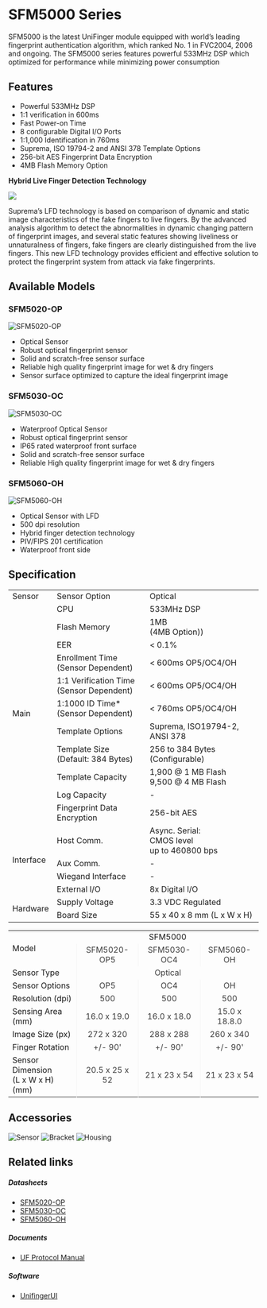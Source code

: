 # SFM5000 Series 
SFM5000 is the latest UniFinger module equipped with
world’s leading fingerprint authentication algorithm, which
ranked No. 1 in FVC2004, 2006 and ongoing. The SFM5000
series features powerful 533MHz DSP which optimized
for performance while minimizing power consumption

## Features
- Powerful 533MHz DSP
- 1:1 verification in 600ms
- Fast Power-on Time
- 8 configurable Digital I/O Ports
- 1:1,000 Identification in 760ms
- Suprema, ISO 19794-2 and ANSI 378 Template Options
- 256-bit AES Fingerprint Data Encryption
- 4MB Flash Memory Option  

**Hybrid Live Finger Detection Technology**

![](https://www.supremainc.com/sites/all/themes/suprema/images/products/sfm5000/sfm5000-f3.jpg)

Suprema’s LFD technology is based on comparison of dynamic and static image characteristics of the fake fingers to live fingers. By the advanced analysis algorithm to detect the abnormalities in dynamic changing pattern of fingerprint images, and several static features showing liveliness or unnaturalness of fingers, fake fingers are clearly distinguished from the live fingers. This new LFD technology provides efficient and effective solution to protect the fingerprint system from attack via fake fingerprints.

## Available Models

### SFM5020-OP
![](https://www.supremainc.com/sites/all/themes/suprema/images/products/sfm5000/sfm5000-f2-1.jpg "SFM5020-OP")

- Optical Sensor
- Robust optical fingerprint sensor
- Solid and scratch-free sensor surface
- Reliable high quality fingerprint image for wet & dry fingers
- Sensor surface optimized to capture the ideal fingerprint image

### SFM5030-OC
![](https://www.supremainc.com/sites/all/themes/suprema/images/products/sfm5000/sfm5000-f2-2.jpg "SFM5030-OC")

- Waterproof Optical Sensor
- Robust optical fingerprint sensor
- IP65 rated waterproof front surface
- Solid and scratch-free sensor surface
- Reliable High quality fingerprint image for wet & dry fingers

### SFM5060-OH
![](https://www.supremainc.com/sites/all/themes/suprema/images/products/sfm5000/sfm5000-f2-3.jpg "SFM5060-OH")

- Optical Sensor with LFD
- 500 dpi resolution
- Hybrid finger detection technology
- PIV/FIPS 201 certification
- Waterproof front side

## Specification

<div>
<table class="product-table">
	<tbody>		
		<tr class="sub-top">
			<td class="product_title">Sensor</td>			
			<td>Sensor Option</td>			
			<td>Optical</td>
		</tr>
		<tr class="sub-top">
			<td class="product_title" rowspan="11">Main</td>
			<td>CPU</td>
			<td>533MHz DSP</td>	
		</tr>
		<tr>
			<td>Flash Memory</td>
			<td>1MB<br>(4MB Option))</td>
		</tr>
		<tr>
			<td>EER</td>
			<td>< 0.1%</td>
		</tr>
		<tr>
			<td>Enrollment Time<br>(Sensor Dependent)</td>
			<td>< 600ms OP5/OC4/OH</td>
		</tr>
		<tr>
			<td>1:1 Verification Time<br>(Sensor Dependent)</td>
			<td>< 600ms OP5/OC4/OH</td>
		</tr>
		<tr>
			<td>1:1000 ID Time*<br>(Sensor Dependent)</td>
			<td>< 760ms OP5/OC4/OH</td>
		</tr>
		<tr>
			<td>Template Options</td>
			<td>Suprema, ISO19794-2, ANSI 378</td>
		</tr>
		<tr>
			<td>Template Size<br>(Default: 384 Bytes)</td>
			<td>256 to 384 Bytes<br>(Configurable)</td>
		</tr>
		<tr>
			<td>Template Capacity</td>
			<td>1,900 @ 1 MB Flash<br>9,500 @ 4 MB Flash</td>
		</tr>
		<tr>
			<td>Log Capacity</td>
			<td>-</td>
		</tr>
		<tr class="sub-bottom">
			<td>Fingerprint Data Encryption</td>
			<td>256-bit AES</td>			
		</tr>
		<tr class="sub-top">
			<td class="product_title" rowspan="4">Interface</td>			
			<td>Host Comm.</td>			
			<td>Async. Serial:<Br>CMOS level<br>up to 460800 bps</td>
		</tr>
		<tr>
			<td>Aux Comm.</td>
			<td>-</td>	
		</tr>
		<tr>
			<td>Wiegand Interface</td>
			<td>-</td>
		</tr>
		<tr class="sub-bottom">
			<td>External I/O</td>
			<td>8x Digital I/O</td>			
		</tr>
		<tr class="sub-top">
			<td class="product_title" rowspan="2">Hardware</td>			
			<td>Supply Voltage</td>			
			<td>3.3 VDC Regulated</td>
		</tr>
		<tr class="sub-bottom">
			<td>Board Size</td>
			<td>55 x 40 x 8 mm (L x W x H)</td>	
		</tr>		
	</tbody>
</table>

<p>
<table class="product-table">
<tbody>
  <tr class="sub-top">
    <td rowspan="2" class="product_title" style="vertical-align:center;">Model</td>
    <td colspan="3" style="text-align: center; vertical-align:center;">SFM5000</td>
  </tr>
  <tr class="sub-top">
    <td style=" border-left: 1px solid #f3f3f3;	color: #3c3c3c;	font-weight: normal;	width: auto; text-align: center; vertical-align: center;">SFM5020-OP5</td>    
	<td style=" border-left: 1px solid #f3f3f3;	color: #3c3c3c;	font-weight: normal;	width: auto; text-align: center; vertical-align: center;">SFM5030-OC4</td>    
	<td style=" border-left: 1px solid #f3f3f3;	color: #3c3c3c;	font-weight: normal;	width: auto; text-align: center; vertical-align: center;">SFM5060-OH</td>    
  </tr>
  <tr class="sub-top">
    <td class="product_title">Sensor Type</td>
    <td colspan="3" style=" border-left: 1px solid #f3f3f3;	color: #3c3c3c;	font-weight: normal;	width: auto; text-align: center; vertical-align: center;">Optical</td>
  </tr>
  <tr class="sub-top">
    <td class="product_title">Sensor Options</td>
    <td style=" border-left: 1px solid #f3f3f3;	color: #3c3c3c;	font-weight: normal;	width: auto; text-align: center; vertical-align: center;">OP5</td>
	<td style=" border-left: 1px solid #f3f3f3;	color: #3c3c3c;	font-weight: normal;	width: auto; text-align: center; vertical-align: center;">OC4</td>
	<td style=" border-left: 1px solid #f3f3f3;	color: #3c3c3c;	font-weight: normal;	width: auto; text-align: center; vertical-align: center;">OH</td>
  </tr>
  <tr class="sub-top">
    <td class="product_title">Resolution (dpi)</td>
    <td style=" border-left: 1px solid #f3f3f3;	color: #3c3c3c;	font-weight: normal;	width: auto; text-align: center; vertical-align: center;">500</td>
	<td style=" border-left: 1px solid #f3f3f3;	color: #3c3c3c;	font-weight: normal;	width: auto; text-align: center; vertical-align: center;">500</td>
	<td style=" border-left: 1px solid #f3f3f3;	color: #3c3c3c;	font-weight: normal;	width: auto; text-align: center; vertical-align: center;">500</td>
  </tr>
  <tr class="sub-top">
    <td class="product_title">Sensing Area (mm)</td>
    <td style=" border-left: 1px solid #f3f3f3;	color: #3c3c3c;	font-weight: normal;	width: auto; text-align: center; vertical-align: center;">16.0 x 19.0</td>
	<td style=" border-left: 1px solid #f3f3f3;	color: #3c3c3c;	font-weight: normal;	width: auto; text-align: center; vertical-align: center;">16.0 x 18.0</td>
	<td style=" border-left: 1px solid #f3f3f3;	color: #3c3c3c;	font-weight: normal;	width: auto; text-align: center; vertical-align: center;">15.0 x 18.8.0</td>
  </tr>
  <tr class="sub-top">
    <td class="product_title">Image Size (px)</td>
    <td style=" border-left: 1px solid #f3f3f3;	color: #3c3c3c;	font-weight: normal;	width: auto; text-align: center; vertical-align: center;">272 x 320</td>
	<td style=" border-left: 1px solid #f3f3f3;	color: #3c3c3c;	font-weight: normal;	width: auto; text-align: center; vertical-align: center;">288 x 288</td>
	<td style=" border-left: 1px solid #f3f3f3;	color: #3c3c3c;	font-weight: normal;	width: auto; text-align: center; vertical-align: center;">260 x 340</td>
  </tr>
  <tr class="sub-top">
    <td class="product_title">Finger Rotation</td>
    <td style=" border-left: 1px solid #f3f3f3;	color: #3c3c3c;	font-weight: normal;	width: auto; text-align: center; vertical-align: center;">+/- 90'</td>
	<td style=" border-left: 1px solid #f3f3f3;	color: #3c3c3c;	font-weight: normal;	width: auto; text-align: center; vertical-align: center;">+/- 90'</td>
	<td style=" border-left: 1px solid #f3f3f3;	color: #3c3c3c;	font-weight: normal;	width: auto; text-align: center; vertical-align: center;">+/- 90'</td>
  </tr>
  <tr class="sub-top">
    <td class="product_title">Sensor Dimension<Br>(L x W x H) (mm)</td>
    <td style=" border-left: 1px solid #f3f3f3;	color: #3c3c3c;	font-weight: normal;	width: auto; text-align: center; vertical-align: center;">20.5 x 25 x 52</td>
	<td style=" border-left: 1px solid #f3f3f3;	color: #3c3c3c;	font-weight: normal;	width: auto; text-align: center; vertical-align: center;">21 x 23 x 54</td>
	<td style=" border-left: 1px solid #f3f3f3;	color: #3c3c3c;	font-weight: normal;	width: auto; text-align: center; vertical-align: center;">21 x 23 x 54</td>
  </tr>
 </tbody>
</table>
</div>

## Accessories
![Sensor](https://www.supremainc.com/sites/default/files/uploads/SFM4000/sfm-4000-acc1.jpg "Sensor")
![Bracket](https://www.supremainc.com/sites/default/files/uploads/SFM4000/sfm-4000-acc2.jpg "Bracket")
![Housing](https://www.supremainc.com/sites/default/files/uploads/SFM4000/sfm-4000-acc3.jpg "Housing")

## Related links
##### Datasheets
- [SFM5020-OP]()
- [SFM5030-OC]()
- [SFM5060-OH]()

##### Documents
- [UF Protocol Manual](../documents/UF_Protocol_Manual/)

##### Software
- [UnifingerUI](/)
